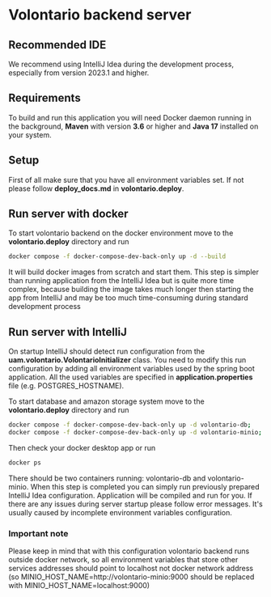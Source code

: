 # Volontario backend server

## Recommended IDE
We recommend using IntelliJ Idea during the development process, especially from version 2023.1 and higher.

## Requirements
To build and run this application you will need Docker daemon running in the background, **Maven** with version **3.6** or higher 
and **Java 17** installed on your system.

## Setup
First of all make sure that you have all environment variables set. If not please follow **deploy_docs.md** in **volontario.deploy**.

## Run server with docker

To start volontario backend on the docker environment move to the **volontario.deploy** directory and run
```bash
docker compose -f docker-compose-dev-back-only up -d --build
```

It will build docker images from scratch and start them. 
This step is simpler than running application from the IntelliJ Idea but is quite more time complex, 
because building the image takes much longer then starting the app from IntelliJ and may be too much time-consuming 
during standard development process 

## Run server with IntelliJ

On startup IntelliJ should detect run configuration from the **uam.volontario.VolontarioInitializer** class.
You need to modify this run configuration by adding all environment variables used by the spring boot application.
All the used variables are specified in **application.properties** file (e.g. POSTGRES_HOSTNAME).

To start database and amazon storage system move to the **volontario.deploy** directory and run
```bash
docker compose -f docker-compose-dev-back-only up -d volontario-db;
docker compose -f docker-compose-dev-back-only up -d volontario-minio;
```

Then check your docker desktop app or run 
```bash
docker ps
```

There should be two containers running: volontario-db and volontario-minio.
When this step is completed you can simply run previously prepared IntelliJ Idea configuration.
Application will be compiled and run for you.
If there are any issues during server startup please follow error messages. It's usually caused by incomplete environment variables configuration.
### Important note
Please keep in mind that with this configuration volontario backend runs outside docker network, so all environment variables
that store other services addresses should point to localhost not docker network address (so MINIO_HOST_NAME=http://volontario-minio:9000 should be replaced with MINIO_HOST_NAME=localhost:9000)